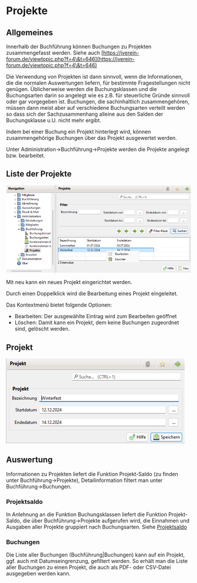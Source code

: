 # Projekte

## Allgemeines

Innerhalb der Buchführung können Buchungen zu Projekten zusammengefasst werden. Siehe auch [https://jverein-forum.de/viewtopic.php?f=4\&t=646](https://jverein-forum.de/viewtopic.php?f=4\&t=646)

Die Verwendung von Projekten ist dann sinnvoll, wenn die Informationen, die die normalen Auswertungen liefern, für bestimmte Fragestellungen nicht genügen. Üblicherweise werden die Buchungsklassen und die Buchungsarten darin so angelegt wie es z.B. für steuerliche Gründe sinnvoll oder gar vorgegeben ist. Buchungen, die sachinhaltlich zusammengehören, müssen dann meist aber auf verschiedene Buchungsarten verteilt werden so dass sich der Sachzusammenhang alleine aus den Salden der Buchungsklasse u.U. nicht mehr ergibt.

Indem bei einer Buchung ein Projekt hinterlegt wird, können zusammengehörige Buchungen über das Projekt ausgewertet werden.

Unter Administration->Buchführung->Projekte werden die Projekte angelegt bzw. bearbeitet.

## Liste der Projekte

![](img/ProjekteListeView.png)

Mit neu kann ein neues Projekt eingerichtet werden.

Durch einen Doppelklick wird die Bearbeitung eines Projekt eingeleitet.

Das Kontextmenü bietet folgende Optionen:

* Bearbeiten: Der ausgewählte Eintrag wird zum Bearbeiten geöffnet
* Löschen: Damit kann ein Projekt, dem keine Buchungen zugeordnet sind, gelöscht werden.

## Projekt

![](img/ProjektView.png)

## Auswertung

Informationen zu Projekten liefert die Funktion Projekt-Saldo (zu finden unter Buchführung->Projekte), Detailinformation filtert man unter Buchführung->Buchungen.

### Projektsaldo

In Anlehnung an die Funktion Buchungsklassen liefert die Funktion Projekt-Saldo, die über Buchführung->Projekte aufgerufen wird, die Einnahmen und Ausgaben aller Projekte gruppiert nach Buchungsarten. Siehe [Projektsaldo](../../../allgemeine-funktionen/buchf/projekte.md)

### Buchungen

Die Liste aller Buchungen (Buchführung|Buchungen) kann auf ein Projekt, ggf. auch mit Datumseingrenzung, gefiltert werden. So erhält man die Liste aller Buchungen zu einen Projekt, die auch als PDF- oder CSV-Datei ausgegeben werden kann.
